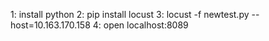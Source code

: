 1: install python
2: pip install locust
3: locust -f newtest.py --host=10.163.170.158
4: open localhost:8089